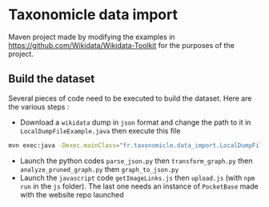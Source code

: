 # Taxonomicle data import

Maven project made by modifying the examples in https://github.com/Wikidata/Wikidata-Toolkit for the purposes of the project.

## Build the dataset

Several pieces of code need to be executed to build the dataset. Here are the various steps :

- Download a `wikidata` dump in `json` format and change the path to it in `LocalDumpFileExample.java` then execute this file
```bash
mvn exec:java -Dexec.mainClass="fr.taxonomicle.data_import.LocalDumpFileExample"
```
- Launch the python codes `parse_json.py` then `transform_graph.py` then `analyze_pruned_graph.py` then `graph_to_json.py`
- Launch the `javascript` code `getImageLinks.js` then `upload.js` (with `npm run` in the `js` folder). The last one needs an instance of `PocketBase` made with the website repo launched